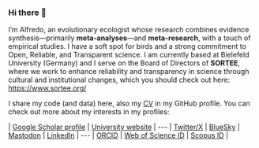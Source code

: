 ### Hi there 👋

I’m Alfredo, an evolutionary ecologist whose research combines evidence synthesis—primarily **meta-analyses**—and **meta-research**, with a touch of empirical studies. I have a soft spot for birds and a strong commitment to Open, Reliable, and Transparent science. I am currently based at Bielefeld University (Germany) and I serve on the Board of Directors of **SORTEE**, where we work to enhance reliability and transparency in science through cultural and institutional changes, which you should check out here: https://www.sortee.org/

I share my code (and data) here, also my [CV](https://github.com/ASanchez-Tojar/ASanchez-Tojar/blob/main/Curriculum_Vitae-Sachez-Tojar_Alfredo_20250408.pdf) in my GitHub profile. You can check out more about my interests in my profiles:

| [Google Scholar profile](https://scholar.google.co.uk/citations?hl=en&user=Sh-Rjq8AAAAJ&view_op=list_works&sortby=pubdate) | [University website](https://www.uni-bielefeld.de/fakultaeten/biologie/forschung/arbeitsgruppen/evo_biology/team/tojar/) | --- | [Twitter/X](https://twitter.com/ASanchez_Tojar) | [BlueSky](https://bsky.app/profile/asanchez-tojar.bsky.social) | [Mastodon](https://ecoevo.social/@ASanchez_Tojar) | [LinkedIn](https://www.linkedin.com/in/dr-alfredo-sanchez-tojar-226976232/) | --- | [ORCID](https://orcid.org/0000-0002-2886-0649) | [Web of Science ID](https://www.webofscience.com/wos/author/record/1783968) | [Scopus ID](https://www.scopus.com/authid/detail.uri?authorId=55800742500) |
